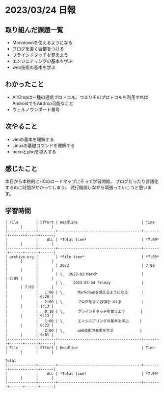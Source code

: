 # 2023/03/24 日報

## 取り組んだ課題一覧
- Markdownを使えるようになる 
- ブログを書く習慣をつける 
- ブラインドタッチを覚えよう 
- エンジニアリングの基本を学ぶ
- web技術の基本を学ぶ 

## わかったこと
- AirDropは一種の通信プロトコル。つまりそのプロトコルを利用すればAndroidでもAirdrop可能なこと
- ウェルノウンポート番号

## 次やること
- vimの基本を理解する
- Linuxの基礎コマンドを理解する
- pecoとghqを導入する

## 感じたこと
本日から本格的にHCのロードマップにそって学習開始。
ブログだったり言語化するのに時間がかかってしまう。
試行錯誤しながら頑張っていこうと思います。

## 学習時間
```
| File        | Effort | Headline                             | Time   |      |      |      |
|-------------+--------+--------------------------------------+--------+------+------+------|
|             |    ALL | *Total time*                         | *7:09* |      |      |      |
|-------------+--------+--------------------------------------+--------+------+------+------|
| archive.org |        | *File time*                          | *7:09* |      |      |      |
|             |        | 2023                                 | 7:09   |      |      |      |
|             |        | \_  2023-03 March                    |        | 7:09 |      |      |
|             |        | \_    2023-03-24 Friday              |        |      | 7:09 |      |
|             |   1:00 | \_      Markdownを使えるようになる      |        |      |      | 0:20 |
|             |   2:00 | \_      ブログを書く習慣をつける         |        |      |      | 1:13 |
|             |   0:10 | \_      ブラインドタッチを覚えよう       |        |      |      | 0:13 |
|             |   1:00 | \_      エンジニアリングの基本を学ぶ     |        |      |      | 0:22 |
|             |   2:00 | \_      web技術の基本を学ぶ            |        |      |      | 5:01 |
|-------------+--------+--------------------------------------+--------+------+------+------|
| File        | Effort | Headline                             | Time   |      |      |      | 

Total
|-------------+--------+--------------------------------------+--------+------+------+------| 
|             |    ALL | *Total time*                         | *7:09* |      |      |      | 
|-------------+--------+--------------------------------------+--------+------+------+------|
```
